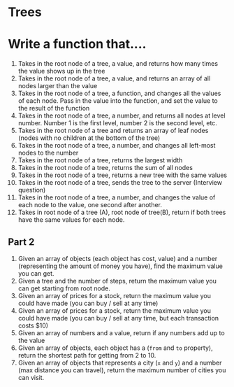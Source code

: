 # Trees

# Write a function that....

1. Takes in the root node of a tree, a value, and returns how many times the value shows up in the tree
2. Takes in the root node of a tree, a value, and returns an array of all nodes larger than the value
3. Takes in the root node of a tree, a function, and changes all the values of each node. Pass in the value into the function, and set the value to the result of the function
4. Takes in the root node of a tree, a number, and returns all nodes at level number. Number 1 is the first level, number 2 is the second level, etc.
5. Takes in the root node of a tree and returns an array of leaf nodes (nodes with no children at the bottom of the tree)
6. Takes in the root node of a tree, a number, and changes all left-most nodes to the number
7. Takes in the root node of a tree, returns the largest width
8. Takes in the root node of a tree, returns the sum of all nodes
9. Takes in the root node of a tree, returns a new tree with the same values
10. Takes in the root node of a tree, sends the tree to the server (Interview question)
11. Takes in the root node of a tree, a number, and changes the value of each node to the value, one second after another.
12. Takes in root node of a tree (A), root node of tree(B), return if both trees have the same values for each node.

## Part 2

1. Given an array of objects (each object has cost, value) and a number (representing the amount of money you have), find the maximum value you can get.
2. Given a tree and the number of steps, return the maximum value you can get starting from root node.
3. Given an array of prices for a stock, return the maximum value you could have made (you can buy / sell at any time)
4. Given an array of prices for a stock, return the maximum value you could have made (you can buy / sell at any time, but each transaction costs $10)
5. Given an array of numbers and a value, return if any numbers add up to the value
6. Given an array of objects, each object has a (`from` and `to` property), return the shortest path for getting from 2 to 10. 
7. Given an array of objects that represents a city (`x` and `y`) and a number (max distance you can travel), return the maximum number of cities you can visit.
